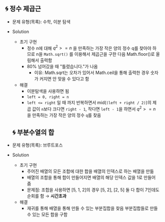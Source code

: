 ## 🌀 정수 제곱근

- 문제 유형(목록): 수학, 이분 탐색
- Solution
  - 초기 구현
    - 정수 n에 대해 $q^2 >= n$ 을 만족하는 가장 작은 양의 정수 q를 찾아야 하므로 n을 `Math.sqrt()` 를 이용해서 제곱근을 구한 다음 Math.floor()로 올림해서 출력함
    - 80% 넘어갔을 때 "틀렸습니다."가 나옴
        - 이유: Math.sqrt는 오차가 있어서 Math.ceil을 통해 출력한 경우 숫자가 커지면 안 맞을 수 있다고 함
  - 해결
    - 이분탐색을 사용하면 됨
    - `left = 0, right = n`
    - `left <= right` 일 때 까지 반복하면서 mid(`(left + right / 2)`)의 제곱 값이 `n`보다 크다면 `right - 1`, 작다면 `left - 1`을 하면서  $q^2 >= n$ 을 만족하는 가장 작은 양의 정수 `q`를 찾음

  ## 🌀 부분수열의 합

- 문제 유형(목록): 브루트포스
- Solution
    - 초기 구현
      - 주어진 배열의 모든 조합에 대한 합을 배열의 인덱스로 하는 배열을 만듦
      -  배열의 조합을 통해 합이 만들어지면 배열의 해당 인덱스 값을 1로 만들어 줌
      - 문제점: 조합을 사용하면 [5, 1, 2]의 경우 [5, 2], [2, 5] 둘 다 합이 7인데도 순회를 함 → __시간초과__
    - 해결
      - 재귀를 통해 배열을 통해 만들 수 있는 부분집합을 찾음 부분집합들로 만들 수 있는 모든 합을 구함
